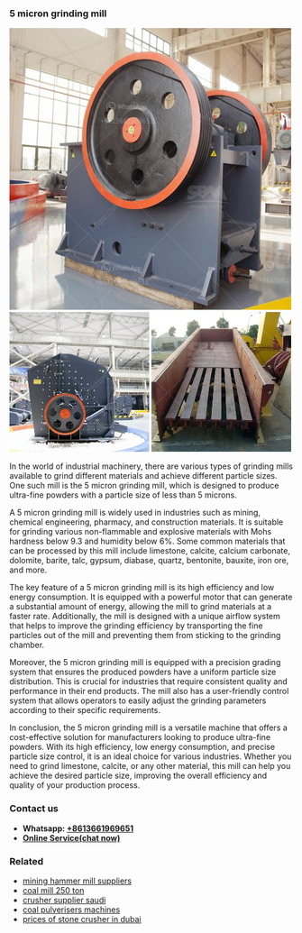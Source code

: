 <h3>5 micron grinding mill</h3><img src='1706755384.jpg' alt=''><p>In the world of industrial machinery, there are various types of grinding mills available to grind different materials and achieve different particle sizes. One such mill is the 5 micron grinding mill, which is designed to produce ultra-fine powders with a particle size of less than 5 microns.</p><p>A 5 micron grinding mill is widely used in industries such as mining, chemical engineering, pharmacy, and construction materials. It is suitable for grinding various non-flammable and explosive materials with Mohs hardness below 9.3 and humidity below 6%. Some common materials that can be processed by this mill include limestone, calcite, calcium carbonate, dolomite, barite, talc, gypsum, diabase, quartz, bentonite, bauxite, iron ore, and more.</p><p>The key feature of a 5 micron grinding mill is its high efficiency and low energy consumption. It is equipped with a powerful motor that can generate a substantial amount of energy, allowing the mill to grind materials at a faster rate. Additionally, the mill is designed with a unique airflow system that helps to improve the grinding efficiency by transporting the fine particles out of the mill and preventing them from sticking to the grinding chamber.</p><p>Moreover, the 5 micron grinding mill is equipped with a precision grading system that ensures the produced powders have a uniform particle size distribution. This is crucial for industries that require consistent quality and performance in their end products. The mill also has a user-friendly control system that allows operators to easily adjust the grinding parameters according to their specific requirements.</p><p>In conclusion, the 5 micron grinding mill is a versatile machine that offers a cost-effective solution for manufacturers looking to produce ultra-fine powders. With its high efficiency, low energy consumption, and precise particle size control, it is an ideal choice for various industries. Whether you need to grind limestone, calcite, or any other material, this mill can help you achieve the desired particle size, improving the overall efficiency and quality of your production process.</p><h3>Contact us</h3><ul><li><strong>Whatsapp:&nbsp;<a href="https://wa.me/8613661969651">+8613661969651</a></strong></li><li><a href="https://swt.shibang-china.com/?git&amp;zhl&amp;5 micron grinding mill"><strong>Online Service(chat now)</strong></a></li></ul><h3>Related</h3><ul><li><a href='mining hammer mill suppliers.md'>mining hammer mill suppliers</a></li><li><a href='coal mill 250 ton.md'>coal mill 250 ton</a></li><li><a href='crusher supplier saudi.md'>crusher supplier saudi</a></li><li><a href='coal pulverisers machines.md'>coal pulverisers machines</a></li><li><a href='prices of stone crusher in dubai.md'>prices of stone crusher in dubai</a></li></ul>
